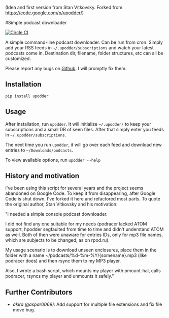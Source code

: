(Idea and first version from Stan Vitkovsky. Forked from https://code.google.com/p/upodder/)

#Simple podcast downloader

[![Circle CI](https://circleci.com/gh/m3nu/upodder.svg?style=svg)](https://circleci.com/gh/m3nu/upodder)

A simple command-line podcast downloader. Can be run from cron. Simply add your RSS feeds in `~/.upodder/subscriptions` and watch your latest podcasts come in. Destination dir, filename, folder structures, etc can all be customized.

Please report any bugs on [Github](https://github.com/manuelRiel/upodder). I will promptly fix them.

## Installation

`pip install upodder`

## Usage

After installation, run `upodder`. It will initialize `~/.upodder/` to keep your subscriptions and a small DB of seen files. After that simply enter you feeds in `~/.upodder/subscriptions`.

The next time you run `upodder`, it will go over each feed and download new entries to `~/Downloads/podcasts`.

To view available options, run `upodder --help`

## History and motivation

I've been using this script for several years and the project seems abandoned on Google Code. To keep it from disappearing, after Google Code is shut down, I've forked it here and refactored most parts. To quote the original author, Stan Vitkovsky and his motivation:

"I needed a simple console podcast downloader.

I did not find any one suitable for my needs (podracer lacked ATOM support, hpodder segfaulted from time to time and didn't understand ATOM as well. Both of then were unaware for entries IDs, only for mp3 file names, which are subjects to be changed, as on rpod.ru).

My usage scenario is to download unseen enclosures, place them in the folder with a name ~/podcasts/%d-%m-%Y/{somename}.mp3 (like podracer does) and then rsync them to my MP3 player.

Also, I wrote a bash script, which mounts my player with pmount-hal, calls podracer, rsyncs my player and unmounts it safely."

## Further Contributors

- *akira (gaspar0069)*: Add support for multiple file extensions and fix file move bug.


